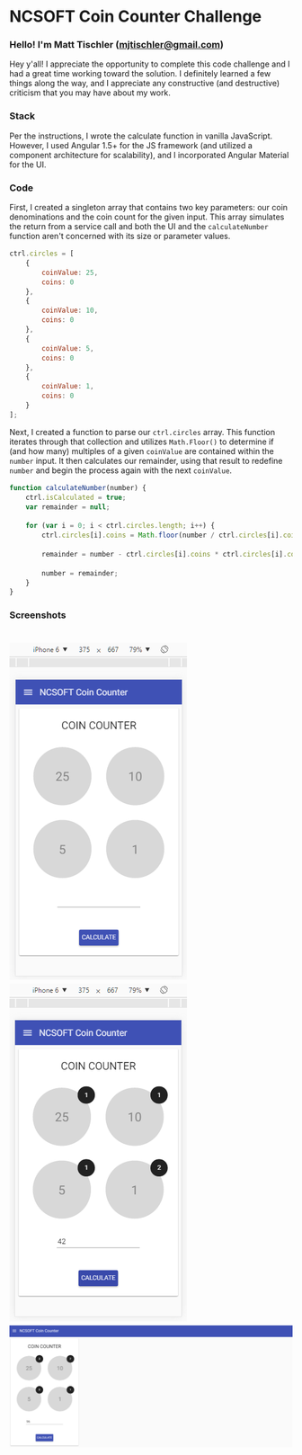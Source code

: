 # NCSOFT Coin Counter Challenge

### Hello! I'm Matt Tischler ([mjtischler@gmail.com](mailto:mjtischler@gmail.com))
Hey y'all! I appreciate the opportunity to complete this code challenge and I had a great time working toward the solution. I definitely learned a few things along the way, and I appreciate any constructive (and destructive) criticism that you may have about my work.

### Stack
Per the instructions, I wrote the calculate function in vanilla JavaScript. However, I used Angular 1.5+ for the JS framework (and utilized a component architecture for scalability), and I incorporated Angular Material for the UI.

### Code
First, I created a singleton array that contains two key parameters: our coin denominations and the coin count for the given input. This array simulates the return from a service call and both the UI and the `calculateNumber` function aren't concerned with its size or parameter values.

```JavaScript
ctrl.circles = [
    {
        coinValue: 25,
        coins: 0
    },
    {
        coinValue: 10,
        coins: 0
    },
    {
        coinValue: 5,
        coins: 0
    },
    {
        coinValue: 1,
        coins: 0
    }
];
```

Next, I created a function to parse our `ctrl.circles` array. This function iterates through that collection and utilizes `Math.Floor()` to determine if (and how many) multiples of a given `coinValue` are contained within the `number` input. It then calculates our remainder, using that result to redefine `number` and begin the process again with the next `coinValue`.

```JavaScript
function calculateNumber(number) {
    ctrl.isCalculated = true;
    var remainder = null;

    for (var i = 0; i < ctrl.circles.length; i++) {
        ctrl.circles[i].coins = Math.floor(number / ctrl.circles[i].coinValue);

        remainder = number - ctrl.circles[i].coins * ctrl.circles[i].coinValue;

        number = remainder;
    }
}
```

### Screenshots
![Mobile View](https://github.com/mjtischler/ncsoft-challenge/blob/master/images/mobile-view.png?raw=true "Mobile View")
![Calculated Mobile View](https://github.com/mjtischler/ncsoft-challenge/blob/master/images/mobile-view-calculated.png?raw=true "Calculated Mobile View")
![Desktop View](https://github.com/mjtischler/ncsoft-challenge/blob/master/images/desktop-view.png?raw=true "Desktop View")
=======
